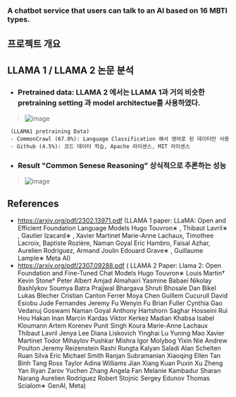 ### A chatbot service that users can talk to an AI based on 16 MBTI types.

## 프로젝트 개요


## LLAMA 1 / LLAMA 2 논문 분석
- ###  Pretrained data: LLAMA 2 에서는 LLAMA 1과 거의 비슷한 pretraining setting 과 model architectue를 사용하였다.
  
 >  ![image](https://github.com/JinnyKo/Skippy_mbti_Llama2/assets/93627969/6160bdf0-b82d-4c6a-b08c-24d3aab9053b)

     (LLAMA1 pretraining Data)
     - CommonCrawl (67.0%): Language Classification 해서 영어로 된 데이터만 사용 
     - Github (4.5%): 코드 데이터 학습, Apache 라이센스, MIT 라이센스 
     
- ### Result "Common Senese Reasoning" 상식적으로 추론하는 성능

 > ![image](https://github.com/JinnyKo/Skippy_mbti_Llama2/assets/93627969/85a952ef-671e-4c98-b957-1f333ccbd5bd)

  



## References 
- https://arxiv.org/pdf/2302.13971.pdf (LLAMA 1 paper: LLaMA: Open and Efficient Foundation Language Models
Hugo Touvron∗
, Thibaut Lavril∗
, Gautier Izacard∗
, Xavier Martinet
Marie-Anne Lachaux, Timothee Lacroix, Baptiste Rozière, Naman Goyal
Eric Hambro, Faisal Azhar, Aurelien Rodriguez, Armand Joulin
Edouard Grave∗
, Guillaume Lample∗
Meta AI)
- https://arxiv.org/pdf/2307.09288.pdf ( LLAMA 2 Paper: Llama 2: Open Foundation and Fine-Tuned Chat Models
Hugo Touvron∗ Louis Martin† Kevin Stone†
Peter Albert Amjad Almahairi Yasmine Babaei Nikolay Bashlykov Soumya Batra
Prajjwal Bhargava Shruti Bhosale Dan Bikel Lukas Blecher Cristian Canton Ferrer Moya Chen
Guillem Cucurull David Esiobu Jude Fernandes Jeremy Fu Wenyin Fu Brian Fuller
Cynthia Gao Vedanuj Goswami Naman Goyal Anthony Hartshorn Saghar Hosseini Rui Hou
Hakan Inan Marcin Kardas Viktor Kerkez Madian Khabsa Isabel Kloumann Artem Korenev
Punit Singh Koura Marie-Anne Lachaux Thibaut Lavril Jenya Lee Diana Liskovich
Yinghai Lu Yuning Mao Xavier Martinet Todor Mihaylov Pushkar Mishra
Igor Molybog Yixin Nie Andrew Poulton Jeremy Reizenstein Rashi Rungta Kalyan Saladi
Alan Schelten Ruan Silva Eric Michael Smith Ranjan Subramanian Xiaoqing Ellen Tan Binh Tang
Ross Taylor Adina Williams Jian Xiang Kuan Puxin Xu Zheng Yan Iliyan Zarov Yuchen Zhang
Angela Fan Melanie Kambadur Sharan Narang Aurelien Rodriguez Robert Stojnic
Sergey Edunov Thomas Scialom∗
GenAI, Meta)
